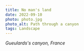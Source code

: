 ```yaml
---
title: No man's land
date: 2022-09-10
photo: photo.jpg
photo_alt: Path through a canyon
tags: Landscape
---
```


*Gueulards's canyon, France*
